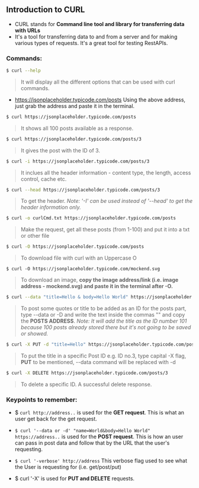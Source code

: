 ## Introduction to CURL 

- CURL stands for **Command line tool and library for transferring data with URLs**
- It's a tool for transferring data to and from a server and for making various types of requests. It's a great tool for testing RestAPIs.

### Commands: 

```sh
$ curl --help
```
> It will display all the different options that can be used with curl commands. 

- https://jsonplaceholder.typicode.com/posts
Using the above address, just grab the address and paste it in the terminal. 

```sh
$ curl https://jsonplaceholder.typicode.com/posts
```
> It shows all 100 posts available as a response. 

```sh
$ curl https://jsonplaceholder.typicode.com/posts/3
```
> It gives the post with the ID of 3. 

```sh
$ curl -i https://jsonplaceholder.typicode.com/posts/3
```
>It inclues all the header information - content type, the length, access control, cache etc. 

```sh
$ curl --head https://jsonplaceholder.typicode.com/posts/3
```
> To get the header. _Note: '-I' can be used instead of '--head' to get the header information only._

```sh
$ curl -o curlCmd.txt https://jsonplaceholder.typicode.com/posts
```
> Make the request, get all these posts (from 1-100) and put it into a txt or other file 

```sh
$ curl -O https://jsonplaceholder.typicode.com/posts
```
> To download file with curl with an Uppercase O

```ssh
$ curl -O https://jsonplaceholder.typicode.com/mockend.svg
```
> To download an image, **copy the image address/link (i.e. image address - mockend.svg) and paste it in the terminal after -O.**

```sh
$ curl --data "title=Hello & body=Hello World" https://jsonplaceholder.typicode.com/posts
```
> To post some quotes or title to be added as an ID for the posts part, type --data or -D and write the text inside the commas "" and copy the **POSTS ADDRESS**. _Note: It will add the title as the ID number 101 because 100 posts already stored there but it's not going to be saved or showed._

```sh
$ curl -X PUT -d "title=Hello" https://jsonplaceholder.typicode.com/posts/3
```
> To put the title in a specific Post ID e.g. ID no.3, 
> type capital -X flag, 
> **PUT** to be mentioned,
> --data command will be replaced with -d

```sh
$ curl -X DELETE https://jsonplaceholder.typicode.com/posts/3
```
> To delete a specific ID. A successful delete response. 

### Keypoints to remember:

- $ `curl http://address..` is used for the **GET request**. This is what an user get back for the get request. 

- `$ curl '--data or -d' "name=World&body=Hello World" https://address..` is used for the **POST request**. This is how an user can pass in post data and follow that by the URL that the user's requesting. 

- `$ curl '-verbose' http://address` This verbose flag used to see what the User is requesting for (i.e. get/post/put)

- $ curl '-X' is used for **PUT and DELETE** requests.
